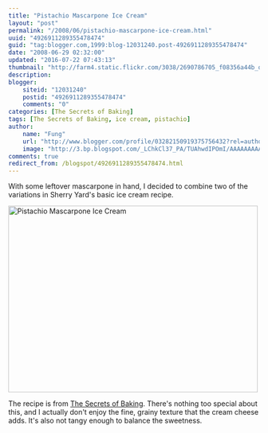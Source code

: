 ```yaml
---
title: "Pistachio Mascarpone Ice Cream"
layout: "post"
permalink: "/2008/06/pistachio-mascarpone-ice-cream.html"
uuid: "4926911289355478474"
guid: "tag:blogger.com,1999:blog-12031240.post-4926911289355478474"
date: "2008-06-29 02:32:00"
updated: "2016-07-22 07:43:13"
thumbnail: "http://farm4.static.flickr.com/3038/2690786705_f08356a44b_q.jpg"
description: 
blogger:
    siteid: "12031240"
    postid: "4926911289355478474"
    comments: "0"
categories: [The Secrets of Baking]
tags: [The Secrets of Baking, ice cream, pistachio]
author: 
    name: "Fung"
    url: "http://www.blogger.com/profile/03282150919375756432?rel=author"
    image: "http://3.bp.blogspot.com/_LChkCl37_PA/TUAhwdIPOmI/AAAAAAAAAQM/Yd6zWOJgSj4/s1600/5359768247_a1f76bf1d5_z.jpg"
comments: true
redirect_from: /blogspot/4926911289355478474.html
---
```


With some leftover mascarpone in hand, I decided to combine two of the variations in Sherry Yard's basic ice cream recipe. 

<a data-flickr-embed="true"  href="https://www.flickr.com/photos/gnuf/2690786705/" title="Pistachio Mascarpone Ice Cream"><img src="https://c2.staticflickr.com/4/3038/2690786705_f08356a44b.jpg" width="500" height="375" alt="Pistachio Mascarpone Ice Cream"></a><script async src="//embedr.flickr.com/assets/client-code.js" charset="utf-8"></script>

The recipe is from [The Secrets of Baking](/tag/the-secrets-of-baking/). There's nothing too special about this, and I actually don't enjoy the fine, grainy texture that the cream cheese adds. It's also not tangy enough to balance the sweetness.
